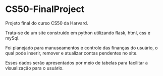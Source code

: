 # CS50-FinalProject

Projeto final do curso CS50 da Harvard.

  Trata-se de um site construido em python utilizando flask, html, css e mySql.

  Foi planejado para manuseamentos e controle das finanças do usuário, o qual
  pode inserir, remover e  atualizar contas pendentes no site.

  Esses dados serão apresentados por meio de tabelas para facilitar a visualização para o usuário.
